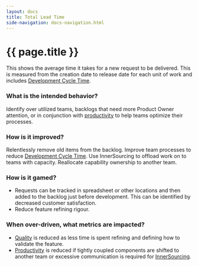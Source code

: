 ```yaml
---
layout: docs
title: Total Lead Time
side-navigation: docs-navigation.html
---
```


# {{ page.title }}

This shows the average time it takes for a new request to be delivered. This is
measured from the creation date to release date for each unit of work and includes [Development Cycle Time](./development-cycle-time.html).

### What is the intended behavior?

Identify over utilized teams, backlogs that need more Product Owner attention,
or in conjunction with [productivity](./productivity.html) to help teams optimize their processes.

### How is it improved?

Relentlessly remove old items from the backlog.
Improve team processes to reduce [Development Cycle Time](./development-cycle-time.html).
Use InnerSourcing to offload work on to teams with capacity.
Reallocate capability ownership to another team.

### How is it gamed?

- Requests can be tracked in spreadsheet or other locations and then added to
  the backlog just before development. This can be identified by decreased
  customer satisfaction.
- Reduce feature refining rigour.

### When over-driven, what metrics are impacted?

- [Quality](./quality.html) is reduced as less time is spent refining and defining
  how to validate the feature.
- [Productivity](./productivity.html) is reduced if tightly coupled components are
  shifted to another team or excessive communication is required for
  [InnerSourcing](https://paypal.github.io/InnerSourceCommons/).


